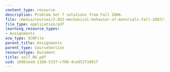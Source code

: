 ```yaml
---
content_type: resource
description: Problem Set 7 solutions from Fall 2006.
file: /media/courses/3-032-mechanical-behavior-of-materials-fall-2007/18d61ead11b85337cf884ced5373d91f_sol7_06.pdf
file_type: application/pdf
learning_resource_types:
- Assignments
ocw_type: OCWFile
parent_title: Assignments
parent_type: CourseSection
resourcetype: Document
title: sol7_06.pdf
uid: 18d61ead-11b8-5337-cf88-4ced5373d91f
---
```

